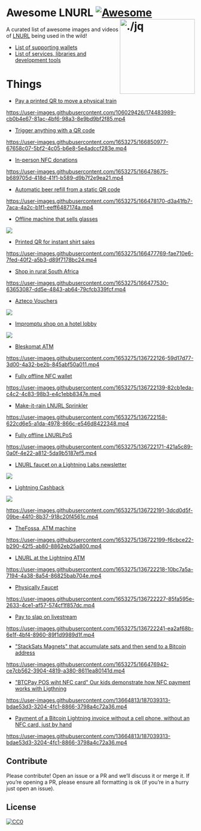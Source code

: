 Awesome LNURL [![Awesome](https://cdn.rawgit.com/sindresorhus/awesome/d7305f38d29fed78fa85652e3a63e154dd8e8829/media/badge.svg)](https://github.com/sindresorhus/awesome) <img src="https://i.imgur.com/wNtVhj3.png" width="200" align="right" alt="./jq">
========================================================================

A curated list of awesome images and videos of [LNURL](https://github.com/fiatjaf/lnurl-rfc) being used in the wild!

- [List of supporting wallets](https://github.com/fiatjaf/lnurl-rfc#lnurl-documents)
- [List of services, libraries and development tools](https://github.com/fiatjaf/lnurl-rfc#services)

Things
======

- [Pay a printed QR to move a physical train](https://twitter.com/satoshkey/status/1538508657910226944)

https://user-images.githubusercontent.com/106029426/174483989-cb0b4e67-81ac-4bf6-98a3-8e9bd9bf2f85.mp4

- [Trigger anything with a QR code](https://twitter.com/arcbtc/status/1521976529588305921)

https://user-images.githubusercontent.com/1653275/166850977-67658c07-5bf2-4c05-b6e8-5e4adccf283e.mp4

- [In-person NFC donations](https://twitter.com/thedavidcoen/status/1520765774465536007)

https://user-images.githubusercontent.com/1653275/166478675-b689705d-418d-41f1-b589-d9b7f2e9ea21.mp4

- [Automatic beer refill from a static QR code](https://twitter.com/callebtc/status/1497331706164129797)

https://user-images.githubusercontent.com/1653275/166478170-d3a41fb7-7aca-4a2c-b1f1-eeff6487174a.mp4

- [Offline machine that sells glasses](https://twitter.com/MadBitcoins/status/1512527743715627011)

![](https://pbs.twimg.com/media/FP2T9pMX0AAiDpR?format=jpg&name=large)

- [Printed QR for instant shirt sales](https://twitter.com/Dennis_Porter_/status/1508579497850773506)

https://user-images.githubusercontent.com/1653275/166477769-fae710e6-7fed-40f2-a5b3-d89f7178bc24.mp4

- [Shop in rural South Africa](https://twitter.com/Printer_Gobrrr/status/1506547369957117957)

https://user-images.githubusercontent.com/1653275/166477530-63653087-dd5e-4843-ab64-79cfcb339fcf.mp4

- [Azteco Vouchers](https://twitter.com/r0ckstardev/status/1500238620094963712/photo/1)

![](https://pbs.twimg.com/media/FNHrEgRUUAAXMgL?format=jpg&name=large)

- [Impromptu shop on a hotel lobby](https://twitter.com/arcbtc/status/1459930640665751559/photo/1)

![](impromptu-shop.png)

- [Bleskomat ATM](https://www.bleskomat.com)

https://user-images.githubusercontent.com/1653275/136722126-59d17d77-3d00-4a32-be2b-845abf50a011.mp4

- [Fully offline NFC wallet](https://twitter.com/arcbtc/status/1443933320056823809)

https://user-images.githubusercontent.com/1653275/136722139-82cb1eda-c4c2-4c83-98b3-e4c1ebb8347e.mp4

- [Make-it-rain LNURL Sprinkler](https://twitter.com/moonshot75/status/1430211713954091009)

https://user-images.githubusercontent.com/1653275/136722158-622cd6e5-a1da-4978-866c-e546d8422348.mp4

- [Fully offline LNURLPoS](https://twitter.com/arcbtc/status/1443189554190733319)

https://user-images.githubusercontent.com/1653275/136722171-421a5c89-0a0f-4e22-a812-5da9b5187ef5.mp4

- [LNURL faucet on a Lightning Labs newsletter](https://lightninglabs.substack.com/p/the-new-wave-of-bitcoin-developers)

![](lightning-labs-newsletter.png)

- [Lightning Cashback](https://twitter.com/21isenough/status/1193631511863595016)

![](lightning-cashback-printed.jpeg)

https://user-images.githubusercontent.com/1653275/136722191-3dcd0d5f-09be-44f0-8b37-918c20f4561c.mp4

- [TheFossa, ATM machine](https://twitter.com/arcbtc/status/1176206194333147136)

https://user-images.githubusercontent.com/1653275/136722199-f6cbce22-b290-42f5-ab80-8862eb25a800.mp4

- [LNURL at the Lightning ATM](https://twitter.com/21isenough/status/1194963700110770176)

https://user-images.githubusercontent.com/1653275/136722218-10bc7a5a-7194-4a38-8a54-86825bab704e.mp4

- [Physically Faucet](https://twitter.com/arcbtc/status/1174701747006332931)

https://user-images.githubusercontent.com/1653275/136722227-85fa595e-2633-4ce1-af57-574cf1f857dc.mp4

- [Pay to slap on livestream](https://youtu.be/rH0hYLvOmbM?t=5049)

https://user-images.githubusercontent.com/1653275/136722241-ea2af68b-6e1f-4bf4-8960-89f1d9989d1f.mp4

- ["StackSats Magnets" that accumulate sats and then send to a Bitcoin address](https://twitter.com/talvasconcelos/status/1288767126950608896)

https://user-images.githubusercontent.com/1653275/166476942-ce7cb562-3904-4819-a380-8611ea80141d.mp4


- ["BTCPay POS wiht NFC card" Our kids demonstrate how NFC payment works with Ligthning](https://twitter.com/f418_me/status/1554199913591881728)

https://user-images.githubusercontent.com/13664813/187039313-bdae53d3-3204-4fc1-8866-3798a4c72a36.mp4

- [Payment of a Bitcoin Lightning invoice without a cell phone, without an NFC card, just by hand](https://twitter.com/f418_me/status/1602743553461043203)

https://user-images.githubusercontent.com/13664813/187039313-bdae53d3-3204-4fc1-8866-3798a4c72a36.mp4



Contribute
------------------------------------------------------------------------

Please contribute! Open an issue or a PR and we’ll discuss it or merge it. If
you’re opening a PR, please ensure all formatting is ok (if you’re in a hurry
just open an issue).


License
------------------------------------------------------------------------

[![CC0](https://licensebuttons.net/p/zero/1.0/88x31.png)](https://creativecommons.org/publicdomain/zero/1.0/)
